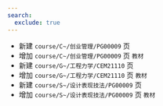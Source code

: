 ```yaml
---
search:
  exclude: true
---
```


- 新建 `course/C~/创业管理/PG00009` 页
- 增加 `course/C~/创业管理/PG00009` 页 `教材`
- 新建 `course/G~/工程力学/CEM21110` 页
- 增加 `course/G~/工程力学/CEM21110` 页 `教材`
- 新建 `course/S~/设计表现技法/PG00009` 页
- 增加 `course/S~/设计表现技法/PG00009` 页 `教材`